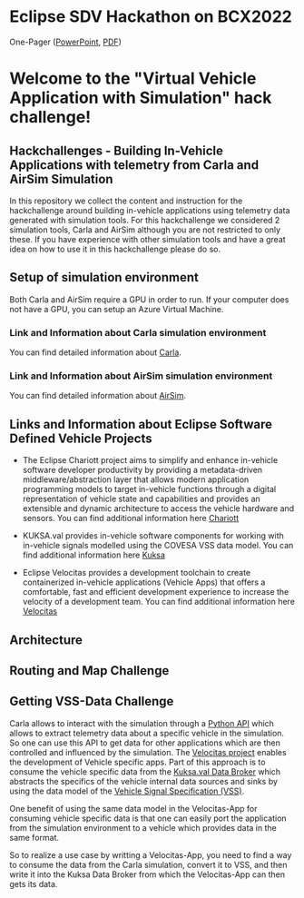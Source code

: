 
# Eclipse SDV Hackathon on BCX2022

One-Pager ([PowerPoint](./assets/BCX_Onepager_Virtual_Vehicle_Application(with_simulation).pptx), [PDF](./assets/BCX_Onepager_Virtual_Vehicle_Application(with_simulation).jpg))

# Welcome to the "Virtual Vehicle Application with Simulation" hack challenge!

## Hackchallenges - Building In-Vehicle Applications with telemetry from Carla and AirSim Simulation

In this repository we collect the content and instruction for the hackchallenge around building in-vehicle applications using telemetry data generated with simulation tools. For this hackchallenge we considered 2 simulation tools, Carla and AirSim although you are not restricted to only these. If you have experience with other simulation tools and have a great idea on how to use it in this hackchallenge please do so.
 
## Setup of simulation environment

Both Carla and AirSim require a GPU in order to run. If your computer does not have a GPU, you can setup an Azure Virtual Machine.  

### Link and Information about Carla simulation environment

You can find detailed information about [Carla](carla.org).

### Link and Information about AirSim simulation environment

You can find detailed information about [AirSim](https://microsoft.github.io/AirSim/).

## Links and Information about Eclipse Software Defined Vehicle Projects

* The Eclipse Chariott project aims to simplify and enhance in-vehicle software developer productivity by providing a metadata-driven middleware/abstraction layer that allows modern application programming models to target in-vehicle functions through a digital representation of vehicle state and capabilities and provides an extensible and dynamic architecture to access the vehicle hardware and sensors.
You can find additional information here [Chariott](https://github.com/eclipse/chariott)

* KUKSA.val provides in-vehicle software components for working with in-vehicle signals modelled using the COVESA VSS data model.
You can find additional information here [Kuksa](https://github.com/eclipse/kuksa.val)

* Eclipse Velocitas provides a development toolchain to create containerized in-vehicle applications (Vehicle Apps) that offers a comfortable, fast and efficient development experience to increase the velocity of a development team. 
You can find additional information here [Velocitas](https://github.com/eclipse-velocitas) 

## Architecture



## Routing and Map Challenge

## Getting VSS-Data Challenge

Carla allows to interact with the simulation through a [Python API](https://carla.readthedocs.io/en/latest/python_api/) which allows to extract telemetry data about a specific vehicle in the simulation. So one can use this API to get data for other applications which are then controlled and influenced by the simulation. The [Velocitas project](https://eclipse-velocitas.github.io/velocitas-docs/) enables the development of Vehicle specific apps. Part of this approach is to consume the vehicle specific data from the [Kuksa.val Data Broker](https://github.com/eclipse/kuksa.val/tree/master/kuksa_databroker) which abstracts the specifics of the vehicle internal data sources and sinks by using the data model of the [Vehicle Signal Specification (VSS)](https://covesa.github.io/vehicle_signal_specification/). 

One benefit of using the same data model in the Velocitas-App for consuming vehicle specific data is that one can easily port the application from the simulation environment to a vehicle which provides data in the same format.

So to realize a use case by writting a Velocitas-App, you need to find a way to consume the data from the Carla simulation, convert it to VSS, and then write it into the Kuksa Data Broker from which the Velocitas-App can then gets its data. 

